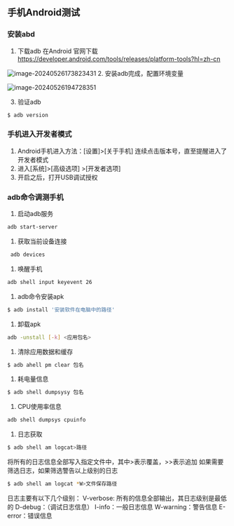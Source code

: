 ## 手机Android测试
### 安装abd
1. 下载adb
    在Android 官网下载
    https://developer.android.com/tools/releases/platform-tools?hl=zh-cn

  ![image-20240526173823431](https://ning-wang.oss-cn-beijing.aliyuncs.com/blog-images/image-20240526173823431.png)
2. 安装adb完成，配置环境变量

   ![image-20240526194728351](https://ning-wang.oss-cn-beijing.aliyuncs.com/blog-images/image-20240526194728351.png)


3. 验证adb
```sh
$ adb version
```
### 手机进入开发者模式
1. Android手机进入方法：[设置]>[关于手机] 连续点击版本号，直至提醒进入了开发者模式
2. 进入[系统]>[高级选项] >[开发者选项]
3. 开启之后，打开USB调试授权
### adb命令调测手机
1. 启动adb服务
```sh
adb start-server
```
1. 获取当前设备连接
```sh
 adb devices
```
1. 唤醒手机
```sh
adb shell input keyevent 26
```
1. adb命令安装apk
```sh
$ adb install '安装软件在电脑中的路径'
```
1. 卸载apk
```sh
adb -unstall [-k] <应用包名>
```
[-k]:参数可选，表示卸载应用但保留数据和缓存目录；
1. 清除应用数据和缓存
``` sh
$ adb ahell pm clear 包名
```
1. 耗电量信息
```sh
$ adb shell dumpsysy 包名
```
1. CPU使用率信息
```sh
adb shell dumpsys cpuinfo
```
1. 日志获取
```sh
$ adb shell am logcat>路径
```
将所有的日志信息全部写入指定文件中，其中>表示覆盖，>>表示追加
如果需要筛选日志，如果筛选警告以上级别的日志
```sh
$ adb shell am logcat *W>文件保存路径
```
日志主要有以下几个级别：
V-verbose: 所有的信息全部输出，其日志级别是最低的
D-debug：（调试日志信息）
I-info：一般日志信息
W-warning：警告信息
E-error：错误信息


